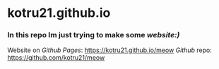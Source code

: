 # kotru21.github.io
### In this repo Im just trying to make some *website:)*  
Website on _Github Pages_: https://kotru21.github.io/meow
_Github_ repo: https://github.com/kotru21/meow

